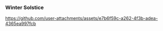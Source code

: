 ### Winter Solstice



https://github.com/user-attachments/assets/e7b6f59c-a262-4f3b-adea-4365ea997fcb

